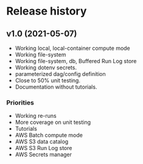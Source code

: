 # Release history

## v1.0 (2021-05-07)

- Working local, local-container compute mode
- Working file-system
- Working file-system, db, Buffered Run Log store
- Working dotenv secrets.
- parameterized dag/config definition
- Close to 50% unit testing.
- Documentation without tutorials.


### Priorities

- Working re-runs
- More coverage on unit testing
- Tutorials
- AWS Batch compute mode
- AWS S3 data catalog
- AWS S3 Run Log store
- AWS Secrets manager